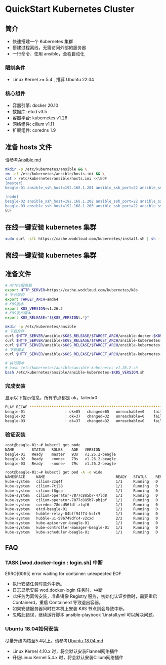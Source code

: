 # QuickStart Kubernetes Cluster

## 简介

- 快速搭建一个 Kubernetes 集群
- 搭建过程离线，无需访问外部的服务器
- 一行命令，使用 ansible，全程自动化

### 限制条件

- Linux Kernel >= 5.4 , 推荐 Ubuntu 22.04

### 核心组件

- 容器引擎: docker 20.10
- 数据库: etcd v3.5
- 容器平台: kubernetes v1.26
- 网络组件: cilium v1.11
- 扩展组件: coredns 1.9

## 准备 hosts 文件

请参考[Ansible.md](./docs/Ansible.md)

```bash
mkdir -p /etc/kubernetes/ansible && \
rm -rf /etc/kubernetes/ansible/hosts.ini && \
cat > /etc/kubernetes/ansible/hosts.ini <<\EOF
[master]
beagle-01 ansible_ssh_host=192.168.1.201 ansible_ssh_port=22 ansible_ssh_user=root

[node]
beagle-02 ansible_ssh_host=192.168.1.202 ansible_ssh_port=22 ansible_ssh_user=root
beagle-03 ansible_ssh_host=192.168.1.203 ansible_ssh_port=22 ansible_ssh_user=root
EOF
```

## 在线一键安装 kubernetes 集群

```bash
sudo curl -sfL https://cache.wodcloud.com/kubernetes/install.sh | sh -
```

## 离线一键安装 kubernetes 集群

## 准备文件

```bash
# HTTPS服务器
export HTTP_SERVER=https://cache.wodcloud.com/kubernetes/k8s
# 平台架构
export TARGET_ARCH=amd64
# K8S版本
export K8S_VERSION=v1.26.2
# K8S发布版本
export K8S_RELEASE="${K8S_VERSION%.*}"

mkdir -p /etc/kubernetes/ansible
# 下载文件
curl $HTTP_SERVER/ansible/$K8S_RELEASE/$TARGET_ARCH/ansible-docker-$K8S_VERSION-$TARGET_ARCH.tgz > /etc/kubernetes/ansible/ansible-docker-$K8S_VERSION-$TARGET_ARCH.tgz
curl $HTTP_SERVER/ansible/$K8S_RELEASE/$TARGET_ARCH/ansible-kubernetes-images-$K8S_VERSION-$TARGET_ARCH.tgz > /etc/kubernetes/ansible/ansible-kubernetes-images-$K8S_VERSION-$TARGET_ARCH.tgz
curl $HTTP_SERVER/ansible/$K8S_RELEASE/$TARGET_ARCH/ansible-kubernetes-$K8S_VERSION-$TARGET_ARCH.tgz > /etc/kubernetes/ansible/ansible-kubernetes-$K8S_VERSION-$TARGET_ARCH.tgz
# 下载脚本
curl $HTTP_SERVER/ansible/$K8S_RELEASE/$TARGET_ARCH/ansible-kubernetes-$K8S_VERSION.sh > /etc/kubernetes/ansible/ansible-kubernetes-$K8S_VERSION.sh

# 执行脚本
# bash /etc/kubernetes/ansible/ansible-kubernetes-v1.26.2.sh
bash /etc/kubernetes/ansible/ansible-kubernetes-$K8S_VERSION.sh
```

### 完成安装

显示以下提示信息，所有节点都是 ok，failed=0

```bash
PLAY RECAP *******************************************************************************************************
beagle-01                  : ok=85   changed=65   unreachable=0    failed=0    skipped=23   rescued=0    ignored=6
beagle-02                  : ok=37   changed=32   unreachable=0    failed=0    skipped=6    rescued=0    ignored=1
beagle-03                  : ok=37   changed=32   unreachable=0    failed=0    skipped=6    rescued=0    ignored=1
```

### 验证安装

```bash
root@beagle-01:~# kubectl get node
NAME        STATUS   ROLES    AGE   VERSION
beagle-01   Ready    master   93s   v1.26.2-beagle
beagle-02   Ready    <none>   79s   v1.26.2-beagle
beagle-03   Ready    <none>   79s   v1.26.2-beagle

root@beagle-01:~# kubectl get pod -A -o wide
NAMESPACE     NAME                                READY   STATUS    RESTARTS   AGE   IP              NODE        NOMINATED NODE   READINESS GATES
kube-system   cilium-2zq4f                        1/1     Running   0          76s   192.168.1.202   beagle-02   <none>           <none>
kube-system   cilium-7tjl8                        1/1     Running   0          76s   192.168.1.203   beagle-03   <none>           <none>
kube-system   cilium-f8gcp                        1/1     Running   0          76s   192.168.1.201   beagle-01   <none>           <none>
kube-system   cilium-operator-7877c885b7-47ld8    1/1     Running   0          76s   192.168.1.202   beagle-02   <none>           <none>
kube-system   cilium-operator-7877c885b7-phjpf    1/1     Running   0          76s   192.168.1.203   beagle-03   <none>           <none>
kube-system   coredns-78dcd56fdf-ztqf6            1/1     Running   0          74s   10.2.0.134      beagle-01   <none>           <none>
kube-system   etcd-beagle-01                      1/1     Running   0          97s   192.168.1.201   beagle-01   <none>           <none>
kube-system   hubble-relay-84bff94f74-kclr9       1/1     Running   0          76s   10.2.0.234      beagle-01   <none>           <none>
kube-system   hubble-ui-596749dfc4-v2cxd          2/2     Running   0          76s   10.2.0.248      beagle-01   <none>           <none>
kube-system   kube-apiserver-beagle-01            1/1     Running   0          89s   192.168.1.201   beagle-01   <none>           <none>
kube-system   kube-controller-manager-beagle-01   1/1     Running   0          99s   192.168.1.201   beagle-01   <none>           <none>
kube-system   kube-scheduler-beagle-01            1/1     Running   0          99s   192.168.1.201   beagle-01   <none>           <none>
```

## FAQ

### TASK [wod.docker-login : login.sh] 中断

ERRO[0095] error waiting for container: unexpected EOF

- 执行安装任务时意外中断。
- 日志显示安装 wod.docker-login 任务时，中断
- 此任务为离线安装，准备镜像 Registry 服务，初始化认证参数时，需要重启 Containerd，重启 Containerd 导致退出容器。
- 如果安装服务器同时在本机上安装 K8S 节点则会导致中断。
- 忽略此错误，继续运行脚本 ansible-playbook 1.install.yml 可以解决问题。

### Ubuntu 18.04如何安装

尽量升级内核至5.4以上。请参考[Ubuntu-18.04.md](./docs/Ubuntu-18.04.md)

- Linux Kernel 4.10.x 时，将会默认安装Flannel网络插件
- 升级Linux Kernel 5.4.x 时，将会默认安装Cilium网络插件
